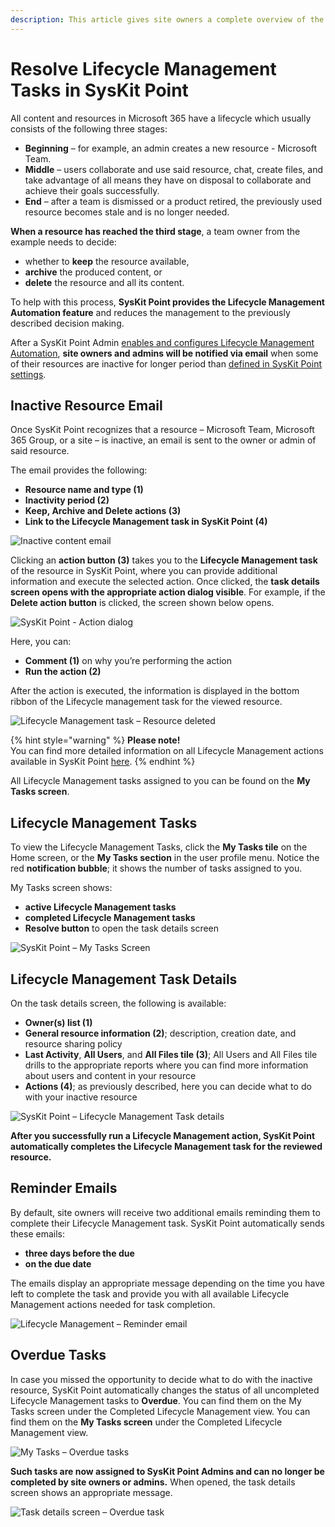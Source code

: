 ```yaml
---
description: This article gives site owners a complete overview of the Lifecycle Management Automation process in SysKit Point.
---
```


# Resolve Lifecycle Management Tasks in SysKit Point

All content and resources in Microsoft 365 have a lifecycle which usually consists of the following three stages:

* **Beginning** – for example, an admin creates a new resource - Microsoft Team.
* **Middle** – users collaborate and use said resource, chat, create files, and take advantage of all means they have on disposal to collaborate and achieve their goals successfully.
* **End** – after a team is dismissed or a product retired, the previously used resource becomes stale and is no longer needed. 

**When a resource has reached the third stage**, a team owner from the example needs to decide:

* whether to **keep** the resource available, 
* **archive** the produced content, or
* **delete** the resource and all its content.

To help with this process, **SysKit Point provides the Lifecycle Management Automation feature** and reduces the management to the previously described decision making.

After a SysKit Point Admin [enables and configures Lifecycle Management Automation](../installation-and-configuration/enable-lifecycle-management.md), **site owners and admins will be notified via email** when some of their resources are inactive for longer period than [defined in SysKit Point settings](inactive-content.md#define-what-is-inactive).

## Inactive Resource Email

Once SysKit Point recognizes that a resource – Microsoft Team, Microsoft 365 Group, or a site – is inactive, an email is sent to the owner or admin of said resource.

The email provides the following:

* **Resource name and type \(1\)**
* **Inactivity period \(2\)**
* **Keep, Archive and Delete actions \(3\)**
* **Link to the Lifecycle Management task in SysKit Point \(4\)**

![Inactive content email](../.gitbook/assets/lifecycle-management_owner-email.png)

Clicking an **action button \(3\)** takes you to the **Lifecycle Management task** of the resource in SysKit Point, where you can provide additional information and execute the selected action. Once clicked, the **task details screen opens with the appropriate action dialog visible**. For example, if the **Delete action button** is clicked, the screen shown below opens.

![SysKit Point - Action dialog](../.gitbook/assets/lifecycle-management_action-dialog.png)

Here, you can:

* **Comment \(1\)** on why you’re performing the action
* **Run the action \(2\)** 

After the action is executed, the information is displayed in the bottom ribbon of the Lifecycle management task for the viewed resource.

![Lifecycle Management task &#x2013; Resource deleted](../.gitbook/assets/lifecycle-management_action-completed.png)

{% hint style="warning" %}
**Please note!**  
You can find more detailed information on all Lifecycle Management actions available in SysKit Point [here](lifecycle-management-actions.md).
{% endhint %}

All Lifecycle Management tasks assigned to you can be found on the **My Tasks screen**.

## Lifecycle Management Tasks

To view the Lifecycle Management Tasks, click the **My Tasks tile** on the Home screen, or the **My Tasks section** in the user profile menu. Notice the red **notification bubble**; it shows the number of tasks assigned to you.

My Tasks screen shows:

* **active Lifecycle Management tasks**
* **completed Lifecycle Management tasks**
* **Resolve button** to open the task details screen

![SysKit Point &#x2013; My Tasks Screen](../.gitbook/assets/lifecycle-management_my-tasks.png)

## Lifecycle Management Task Details

On the task details screen, the following is available:

* **Owner\(s\) list \(1\)**
* **General resource information \(2\)**; description, creation date, and resource sharing policy
* **Last Activity**, **All Users**, and **All Files tile \(3\)**; All Users and All Files tile drills to the appropriate reports where you can find more information about users and content in your resource
* **Actions \(4\)**; as previously described, here you can decide what to do with your inactive resource

![SysKit Point &#x2013; Lifecycle Management Task details](../.gitbook/assets/lifecycle-management_task-details.png)

**After you successfully run a Lifecycle Management action, SysKit Point automatically completes the Lifecycle Management task for the reviewed resource.**

## Reminder Emails

By default, site owners will receive two additional emails reminding them to complete their Lifecycle Management task. SysKit Point automatically sends these emails:

* **three days before the due**
* **on the due date**

The emails display an appropriate message depending on the time you have left to complete the task and provide you with all available Lifecycle Management actions needed for task completion.

![Lifecycle Management &#x2013; Reminder email](../.gitbook/assets/lifecycle-management_reminder-email.png)

## Overdue Tasks

In case you missed the opportunity to decide what to do with the inactive resource, SysKit Point automatically changes the status of all uncompleted Lifecycle Management tasks to **Overdue**. You can find them on the My Tasks screen under the Completed Lifecycle Management view. You can find them on the **My Tasks screen** under the Completed Lifecycle Management view.

![My Tasks &#x2013; Overdue tasks](../.gitbook/assets/lifecycle-management_overdue-tasks.png)

**Such tasks are now assigned to SysKit Point Admins and can no longer be completed by site owners or admins.** When opened, the task details screen shows an appropriate message.

![Task details screen &#x2013; Overdue task](../.gitbook/assets/lifecycle-management_overdue-task-details.png)


